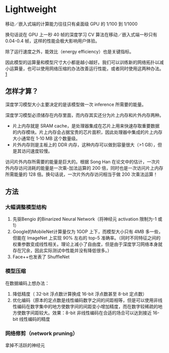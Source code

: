 # Lightweight

移动／嵌入式端的计算能力往往只有桌面级 GPU 的 1/100 到 1/1000

换句话说在 GPU 上一秒 40 帧的深度学习 CV 算法在移动／嵌入式端一秒只有 0.04-0.4 帧，这样的性能会极大影响用户体验。

除了运行速度之外，能效比（energy efficiency）也是关键指标。

因此模型的运算量和模型尺寸大小都是越小越好。我们可以训练新的网络拓扑以减小运算量，也可以使用网络压缩的办法改善运行性能，或者同时使用这两种办法。[1]

## 怎样才算？

深度学习模型大小主要决定的是该模型做一次 inference 所需要的能量。

深度学习模型必须储存在内存里面，而内存其实还分为片上内存和片外内存两种。

- 片上内存就是 SRAM cache，是处理器集成在芯片上用来快速存取重要数据的内存模块。片上内存会占据宝贵的芯片面积，因此处理器中集成的片上内存大小通常在 1-10 MB 这个数量级。
- 片外内存则是主板上的 DDR 内存，这种内存可以做到容量很大（>1 GB），但是其访问速度较慢。

访问片外内存所需要的能量是巨大的。根据 Song Han 在论文中的估计，一次片外内存访问消耗的能量是一次乘-加法运算的 200 倍，同时也是一次访问片上内存所需能量的 128 倍。换句话说，一次片外内存访问相当于做 200 次乘法运算！

## 方法

### 大幅调整模型结构

1. 先驱Bengio 的Binarized Neural Network（将神经元 activation 限制为-1 或 1）
2. Google的MobileNet计算量仅为 1GOP 上下，而模型大小只有 4MB 多一些，但能在 ImageNet 上实现 90% 左右的 top-5 准确率。（同时不同特征之间的权重参数变成线性相关。理论上减小了自由度，但是由于深度学习网络本身就存在冗余，因此实际测试中性能并没有降低很多。）
3. Face++也发表了 ShuffleNet

### 模型压缩

在数据编码上想办法：

1. 降低精度（ 32-bit 浮点数计算换成 16-bit 浮点数甚至 8-bit 定点数）
2. 优化编码（原本的定点数是线性编码数字之间的间距相等，但是可以使用非线性编码在数字集中的地方使数字间的间距变小增加精度，而在数字较稀疏的地方使数字间距较大。效果：8-bit 非线性编码在合适的场合可以达到接近 16-bit 线性编码的精度


### 网络修剪（network pruning）

拿掉不活跃的神经元

[1]: https://mp.weixin.qq.com/s/lO2UM04PfSM5VJYh6vINhw
